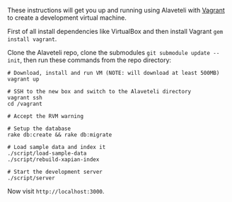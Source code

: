 These instructions will get you up and running using Alaveteli with
[Vagrant](http://vagrantup.com) to create a development virtual machine.

First of all install dependencies like VirtualBox and then install Vagrant
`gem install vagrant`.

Clone the Alaveteli repo, clone the submodules `git submodule update --init`,
then run these commands from the repo directory:

    # Download, install and run VM (NOTE: will download at least 500MB)
    vagrant up

    # SSH to the new box and switch to the Alaveteli directory
    vagrant ssh
    cd /vagrant

    # Accept the RVM warning

    # Setup the database
    rake db:create && rake db:migrate

    # Load sample data and index it
    ./script/load-sample-data
    ./script/rebuild-xapian-index

    # Start the development server
    ./script/server

Now visit `http://localhost:3000`.
